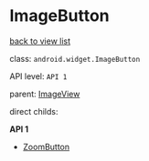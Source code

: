 # ImageButton

[back to view list](View_list.md#ImageButton)

class: `android.widget.ImageButton`

API level: `API 1`

parent: [ImageView](ImageView.md)

direct childs:

**API 1**

* [ZoomButton](ZoomButton.md)
